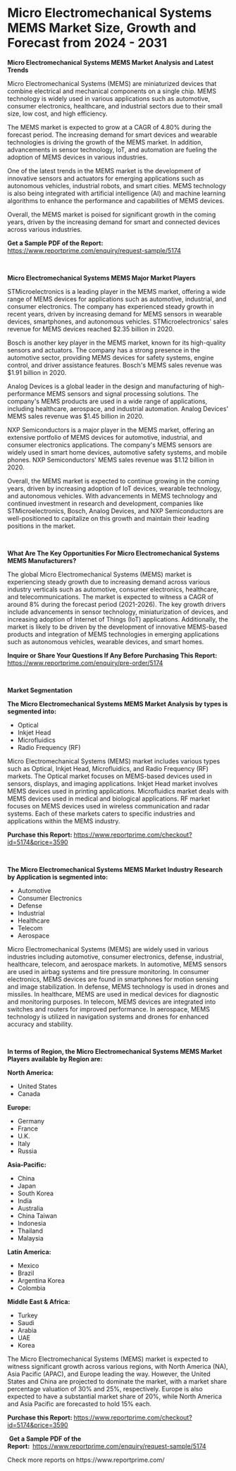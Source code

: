 <p><h1>Micro Electromechanical Systems MEMS Market Size, Growth and Forecast from 2024 - 2031</h1></p><p><strong>Micro Electromechanical Systems MEMS Market Analysis and Latest Trends</strong></p>
<p><p>Micro Electromechanical Systems (MEMS) are miniaturized devices that combine electrical and mechanical components on a single chip. MEMS technology is widely used in various applications such as automotive, consumer electronics, healthcare, and industrial sectors due to their small size, low cost, and high efficiency.</p><p>The MEMS market is expected to grow at a CAGR of 4.80% during the forecast period. The increasing demand for smart devices and wearable technologies is driving the growth of the MEMS market. In addition, advancements in sensor technology, IoT, and automation are fueling the adoption of MEMS devices in various industries.</p><p>One of the latest trends in the MEMS market is the development of innovative sensors and actuators for emerging applications such as autonomous vehicles, industrial robots, and smart cities. MEMS technology is also being integrated with artificial intelligence (AI) and machine learning algorithms to enhance the performance and capabilities of MEMS devices.</p><p>Overall, the MEMS market is poised for significant growth in the coming years, driven by the increasing demand for smart and connected devices across various industries.</p></p>
<p><strong>Get a Sample PDF of the Report:&nbsp;</strong> <a href="https://www.reportprime.com/enquiry/request-sample/5174">https://www.reportprime.com/enquiry/request-sample/5174</a></p>
<p>&nbsp;</p>
<p><strong>Micro Electromechanical Systems MEMS Major Market Players</strong></p>
<p><p>STMicroelectronics is a leading player in the MEMS market, offering a wide range of MEMS devices for applications such as automotive, industrial, and consumer electronics. The company has experienced steady growth in recent years, driven by increasing demand for MEMS sensors in wearable devices, smartphones, and autonomous vehicles. STMicroelectronics' sales revenue for MEMS devices reached $2.35 billion in 2020.</p><p>Bosch is another key player in the MEMS market, known for its high-quality sensors and actuators. The company has a strong presence in the automotive sector, providing MEMS devices for safety systems, engine control, and driver assistance features. Bosch's MEMS sales revenue was $1.91 billion in 2020.</p><p>Analog Devices is a global leader in the design and manufacturing of high-performance MEMS sensors and signal processing solutions. The company's MEMS products are used in a wide range of applications, including healthcare, aerospace, and industrial automation. Analog Devices' MEMS sales revenue was $1.45 billion in 2020.</p><p>NXP Semiconductors is a major player in the MEMS market, offering an extensive portfolio of MEMS devices for automotive, industrial, and consumer electronics applications. The company's MEMS sensors are widely used in smart home devices, automotive safety systems, and mobile phones. NXP Semiconductors' MEMS sales revenue was $1.12 billion in 2020.</p><p>Overall, the MEMS market is expected to continue growing in the coming years, driven by increasing adoption of IoT devices, wearable technology, and autonomous vehicles. With advancements in MEMS technology and continued investment in research and development, companies like STMicroelectronics, Bosch, Analog Devices, and NXP Semiconductors are well-positioned to capitalize on this growth and maintain their leading positions in the market.</p></p>
<p>&nbsp;</p>
<p><strong>What Are The Key Opportunities For Micro Electromechanical Systems MEMS Manufacturers?</strong></p>
<p><p>The global Micro Electromechanical Systems (MEMS) market is experiencing steady growth due to increasing demand across various industry verticals such as automotive, consumer electronics, healthcare, and telecommunications. The market is expected to witness a CAGR of around 8% during the forecast period (2021-2026). The key growth drivers include advancements in sensor technology, miniaturization of devices, and increasing adoption of Internet of Things (IoT) applications. Additionally, the market is likely to be driven by the development of innovative MEMS-based products and integration of MEMS technologies in emerging applications such as autonomous vehicles, wearable devices, and smart homes.</p></p>
<p><strong>Inquire or Share Your Questions If Any Before Purchasing This Report:</strong> <a href="https://www.reportprime.com/enquiry/pre-order/5174">https://www.reportprime.com/enquiry/pre-order/5174</a></p>
<p>&nbsp;</p>
<p><strong>Market Segmentation</strong></p>
<p><strong>The Micro Electromechanical Systems MEMS Market Analysis by types is segmented into:</strong></p>
<p><ul><li>Optical</li><li>Inkjet Head</li><li>Microfluidics</li><li>Radio Frequency (RF)</li></ul></p>
<p><p>Micro Electromechanical Systems (MEMS) market includes various types such as Optical, Inkjet Head, Microfluidics, and Radio Frequency (RF) markets. The Optical market focuses on MEMS-based devices used in sensors, displays, and imaging applications. Inkjet Head market involves MEMS devices used in printing applications. Microfluidics market deals with MEMS devices used in medical and biological applications. RF market focuses on MEMS devices used in wireless communication and radar systems. Each of these markets caters to specific industries and applications within the MEMS industry.</p></p>
<p><strong>Purchase this Report:&nbsp;</strong><a href="https://www.reportprime.com/checkout?id=5174&price=3590">https://www.reportprime.com/checkout?id=5174&price=3590</a></p>
<p>&nbsp;</p>
<p><strong>The Micro Electromechanical Systems MEMS Market Industry Research by Application is segmented into:</strong></p>
<p><ul><li>Automotive</li><li>Consumer Electronics</li><li>Defense</li><li>Industrial</li><li>Healthcare</li><li>Telecom</li><li>Aerospace</li></ul></p>
<p><p>Micro Electromechanical Systems (MEMS) are widely used in various industries including automotive, consumer electronics, defense, industrial, healthcare, telecom, and aerospace markets. In automotive, MEMS sensors are used in airbag systems and tire pressure monitoring. In consumer electronics, MEMS devices are found in smartphones for motion sensing and image stabilization. In defense, MEMS technology is used in drones and missiles. In healthcare, MEMS are used in medical devices for diagnostic and monitoring purposes. In telecom, MEMS devices are integrated into switches and routers for improved performance. In aerospace, MEMS technology is utilized in navigation systems and drones for enhanced accuracy and stability.</p></p>
<p>&nbsp;</p>
<p><strong>In terms of Region, the Micro Electromechanical Systems MEMS Market Players available by Region are:</strong></p>
<p>
    <p> <strong> North America: </strong>
        <ul>
            <li>United States</li>
            <li>Canada</li>
        </ul>
        </p> 
    <p> <strong> Europe: </strong>
        <ul>
            <li>Germany</li>
            <li>France</li>
            <li>U.K.</li>
            <li>Italy</li>
            <li>Russia</li>
        </ul>
        </p> 
    <p> <strong> Asia-Pacific: </strong>
        <ul>
            <li>China</li>
            <li>Japan</li>
            <li>South Korea</li>
            <li>India</li>
            <li>Australia</li>
            <li>China Taiwan</li>
            <li>Indonesia</li>
            <li>Thailand</li>
            <li>Malaysia</li>
        </ul>
        </p> 
    <p> <strong> Latin America: </strong>
        <ul>
            <li>Mexico</li>
            <li>Brazil</li>
            <li>Argentina Korea</li>
            <li>Colombia</li>
        </ul>
        </p> 
    <p> <strong> Middle East & Africa: </strong>
        <ul>
            <li>Turkey</li>
            <li>Saudi</li>
            <li>Arabia</li>
            <li>UAE</li>
            <li>Korea</li>
        </ul>
    </p>
    </p>
<p><p>The Micro Electromechanical Systems (MEMS) market is expected to witness significant growth across various regions, with North America (NA), Asia Pacific (APAC), and Europe leading the way. However, the United States and China are projected to dominate the market, with a market share percentage valuation of 30% and 25%, respectively. Europe is also expected to have a substantial market share of 20%, while North America and Asia Pacific are forecasted to hold 15% each.</p></p>
<p><strong>Purchase this Report: </strong><a href="https://www.reportprime.com/checkout?id=5174&price=3590">https://www.reportprime.com/checkout?id=5174&price=3590</a></p>
<p>&nbsp;<strong>Get a Sample PDF of the Report:&nbsp;&nbsp;</strong><a href="https://www.reportprime.com/enquiry/request-sample/5174">https://www.reportprime.com/enquiry/request-sample/5174</a></p>
<p><strong></strong></p>
<p>Check more reports on https://www.reportprime.com/</p>